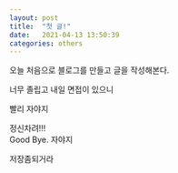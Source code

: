 ```yaml
---
layout: post
title:  "첫 글!"
date:   2021-04-13 13:50:39
categories: others
---
```


오늘 처음으로 블로그를 만들고 글을 작성해본다.

너무 졸립고 내일 면접이 있으니

빨리 자야지

정신차려!!!<br>
Good Bye. 자야지

저장좀되거라
